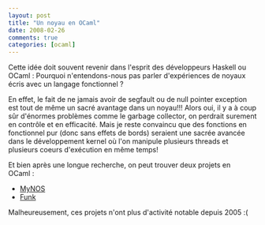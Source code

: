 ```yaml
---
layout: post
title: "Un noyau en OCaml"
date: 2008-02-26
comments: true
categories: [ocaml]
---
```

<p>Cette id&#233;e doit souvent revenir dans l'esprit des d&#233;veloppeurs Haskell ou
OCaml&#160;: Pourquoi n'entendons-nous pas parler d'exp&#233;riences de noyaux &#233;cris
avec un langage fonctionnel&#160;?</p>
<p>En effet, le fait de ne jamais avoir de segfault ou de null pointer
exception est tout de m&#234;me un sacr&#233; avantage dans un noyau!!! Alors oui, il y a
&#224; coup s&#251;r d'&#233;normes probl&#232;mes comme le garbage collector, on perdrait surement
en contr&#244;le et en efficacit&#233;. Mais je reste convaincu que des fonctions en
fonctionnel pur (donc sans effets de bords) seraient une sacr&#233;e avanc&#233;e dans le
d&#233;veloppement kernel o&#249; l'on manipule plusieurs threads et plusieurs coeurs
d'ex&#233;cution en m&#234;me temps!</p>
<p>Et bien apr&#232;s une longue recherche, on peut trouver deux projets en
OCaml&#160;:</p>
<ul>
<li><a href="http://mynos.sourceforge.net/" hreflang="en">MyNOS</a></li>
<li><a href="http://home.gna.org/funk/" hreflang="en">Funk</a></li>
</ul>
<p>Malheureusement, ces projets n'ont plus d'activit&#233; notable depuis 2005
:(</p>